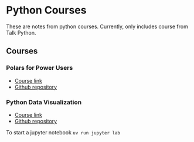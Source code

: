 # Python Courses

These are notes from python courses. Currently, only includes course from Talk Python.

## Courses

### Polars for Power Users

* [Course link](https://training.talkpython.fm/courses/details/polars-for-power-users)  
* [Github repository](https://github.com/talkpython/polars-for-power-users-course)

### Python Data Visualization

* [Course link](https://training.talkpython.fm/courses/details/python-data-visualization)
* [Github repository](https://github.com/talkpython/python-data-visualization)

To start a jupyter notebook
`uv run jupyter lab`
